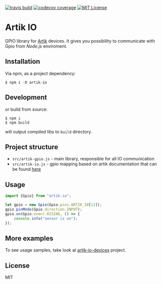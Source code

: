 [![travis build](https://img.shields.io/travis/bkoper/artik-io.svg?style=flat-square)](https://api.travis-ci.org/bkoper/artik-io.svg?branch=master)
[![codecov coverage](https://img.shields.io/codecov/c/github/bkoper/artik-io.svg?style=flat-square)](https://codecov.io/github/bkoper/artik-io)
[![MIT License](https://img.shields.io/github/license/bkoper/artik-io.svg?style=flat-square)](http://opensource.org/licenses/MIT)

# Artik IO

GPIO library for [Artik](https://www.artik.io/) devices.
It gives you possibility to communicate with Gpio from *Node.js* enviroment.

## Installation
Via npm, as a project dependency:
```
$ npm i -D artik-io
```

## Development
or build from source:
```
$ npm i
$ npm build
```
will output compiled libs to ```build``` directory.


## Project structure
- ```src/artik-gpio.js``` - main library, responsible for all IO communication
- ```src/artik-io.js``` - gpio mapping based on artik documentation that can be found [here](https://developer.artik.io/documentation/developer-guide/gpio-mapping.html)


## Usage

```js
import {Gpio} from "artik-io";

let gpio = new Gpio(Gpio.pins.ARTIK_10[12]);
gpio.pinMode(Gpio.direction.INPUT);
gpio.on(Gpio.event.RISING, () => {
    console.info("sensor is on");
});
```

## More examples

To see usage samples, take look at [artik-io-devices](https://github.com/bkoper/artik-io-devices) project.

## License

MIT
 